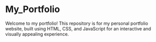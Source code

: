 # My_Portfolio
Welcome to my portfolio! This repository is for my personal portfolio website, built using HTML, CSS, and JavaScript for an interactive and visually appealing experience.
